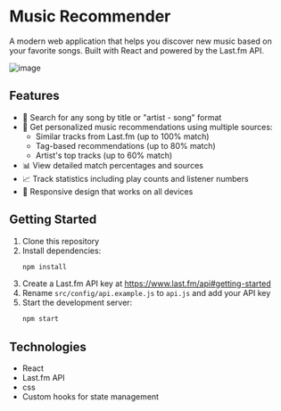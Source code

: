 # Music Recommender

A modern web application that helps you discover new music based on your favorite songs. Built with React and powered by the Last.fm API.

![image](https://github.com/user-attachments/assets/a4f9f460-e9c8-41e9-aeef-bdc34fb2b671)

## Features

- 🎵 Search for any song by title or "artist - song" format
- 🎯 Get personalized music recommendations using multiple sources:
  - Similar tracks from Last.fm (up to 100% match)
  - Tag-based recommendations (up to 80% match)
  - Artist's top tracks (up to 60% match)
- 📊 View detailed match percentages and sources
- 📈 Track statistics including play counts and listener numbers
- 📱 Responsive design that works on all devices

## Getting Started

1. Clone this repository
2. Install dependencies:
   ```bash
   npm install
   ```
3. Create a Last.fm API key at https://www.last.fm/api#getting-started
4. Rename `src/config/api.example.js` to `api.js` and add your API key
5. Start the development server:
   ```bash
   npm start
   ```

## Technologies

- React
- Last.fm API
- css
- Custom hooks for state management
